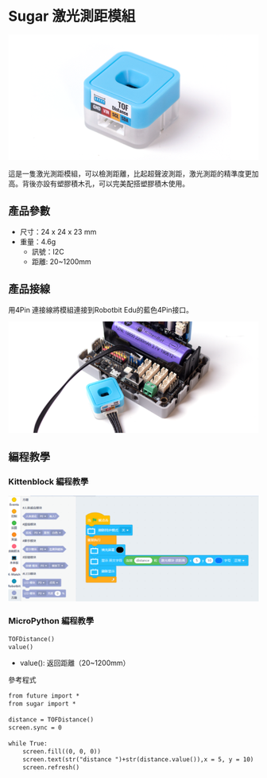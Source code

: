 # Sugar 激光測距模組

![](./images/tof1.png)

這是一隻激光測距模組，可以檢測距離，比起超聲波測距，激光測距的精準度更加高。背後亦設有塑膠積木孔，可以完美配搭塑膠積木使用。

## 產品參數

- 尺寸：24 x 24 x 23 mm
- 重量：4.6g
    - 訊號：I2C
    - 距離: 20~1200mm


## 產品接線

用4Pin 連接線將模組連接到Robotbit Edu的藍色4Pin接口。

![](./images/tof2.png)

## 編程教學

### Kittenblock 編程教學

![](./images/tof3.png)

### MicroPython 編程教學
  
    TOFDistance()
    value()

- value(): 返回距離（20~1200mm）

參考程式

    from future import *
    from sugar import *
    
    distance = TOFDistance()
    screen.sync = 0
    
    while True:
        screen.fill((0, 0, 0))
        screen.text(str("distance ")+str(distance.value()),x = 5, y = 10)
        screen.refresh()